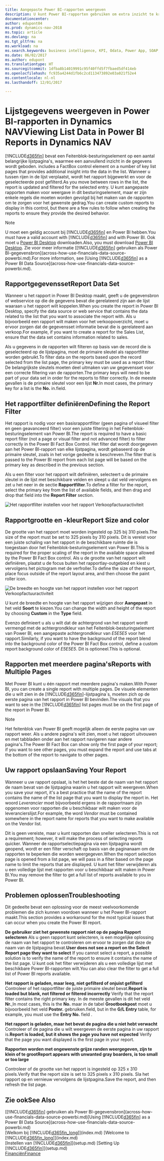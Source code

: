 ```yaml
---
title: Aangepaste Power BI-rapporten weergeven
description: U kunt Power BI-rapporten gebruiken om extra inzicht te krijgen in gegevens in lijsten in Dynamics NAV.
documentationcenter: 
author: edupont04
ms.prod: dynamics-nav-2018
ms.topic: article
ms.devlang: na
ms.tgt_pltfrm: na
ms.workload: na
ms.search.keywords: business intelligence, KPI, Odata, Power App, SOAP, analysis
ms.date: 06/02/2017
ms.author: edupont
ms.translationtype: HT
ms.sourcegitcommit: 1dfba8b14019991c95f40ffd5f7fbaed5df414eb
ms.openlocfilehash: fc935a4244d1fb6c2cd113473892e03a021f52e4
ms.contentlocale: nl-nl
ms.lasthandoff: 12/01/2017

---
```

# <a name="viewing-list-data-in-power-bi-reports-in-dynamics-nav"></a><span data-ttu-id="c4747-103">Lijstgegevens weergeven in Power BI-rapporten in Dynamics NAV</span><span class="sxs-lookup"><span data-stu-id="c4747-103">Viewing List Data in Power BI Reports in Dynamics NAV</span></span>
[!INCLUDE[d365fin](includes/d365fin_md.md)]<span data-ttu-id="c4747-104"> bevat een Feitenblok-besturingselement op een aantal belangrijke lijstpagina's, waarmee een aanvullend inzicht in de gegevens wordt geboden.</span><span class="sxs-lookup"><span data-stu-id="c4747-104"> includes a FactBox control element on a number of key list pages that provides additional insight into the data in the list.</span></span> <span data-ttu-id="c4747-105">Wanneer u tussen rijen in de lijst verplaatst, wordt het rapport bijgewerkt en voor de geselecteerde post gefilterd.</span><span class="sxs-lookup"><span data-stu-id="c4747-105">As you move between rows in the list, the report is updated and filtered for the selected entry.</span></span> <span data-ttu-id="c4747-106">U kunt aangepaste rapporten maken voor weergave in dit besturingselement, maar er zijn enkele regels die moeten worden gevolgd bij het maken van de rapporten om te zorgen voor het gewenste gedrag.</span><span class="sxs-lookup"><span data-stu-id="c4747-106">You can create custom reports to display in this control, but there are a few rules to follow when creating the reports to ensure they provide the desired behavior.</span></span>  

> [!NOTE]  
>   <span data-ttu-id="c4747-107">U moet een geldig account bij [!INCLUDE[d365fin](includes/d365fin_md.md)] en Power BI hebben.</span><span class="sxs-lookup"><span data-stu-id="c4747-107">You must have a valid account with [!INCLUDE[d365fin](includes/d365fin_md.md)] and with Power BI.</span></span> <span data-ttu-id="c4747-108">Ook moet u [Power BI Desktop](https://powerbi.microsoft.com/en-us/desktop/) downloaden.</span><span class="sxs-lookup"><span data-stu-id="c4747-108">Also, you must download [Power BI Desktop](https://powerbi.microsoft.com/en-us/desktop/).</span></span> <span data-ttu-id="c4747-109">Zie voor meer informatie [[!INCLUDE[d365fin](includes/d365fin_md.md)] gebruiken als Power BI-gegevensbron](across-how-use-financials-data-source-powerbi.md).</span><span class="sxs-lookup"><span data-stu-id="c4747-109">For more information, see [Using [!INCLUDE[d365fin](includes/d365fin_md.md)] as a Power BI Data Source](across-how-use-financials-data-source-powerbi.md).</span></span>  

## <a name="report-data-set"></a><span data-ttu-id="c4747-110">Rapportgegevensset</span><span class="sxs-lookup"><span data-stu-id="c4747-110">Report Data Set</span></span>
<span data-ttu-id="c4747-111">Wanneer u het rapport in Power BI Desktop maakt, geeft u de gegevensbron of webservice op die de gegevens bevat die gerelateerd zijn aan de lijst waaraan u het rapport wilt koppelen.</span><span class="sxs-lookup"><span data-stu-id="c4747-111">When you create the report in Power BI Desktop, specify the data source or web service that contains the data related to the list that you want to associate the report with.</span></span> <span data-ttu-id="c4747-112">Als u bijvoorbeeld een rapport wilt maken voor het verkoopoverzicht, moet u ervoor zorgen dat de gegevensset informatie bevat die is gerelateerd aan verkoop.</span><span class="sxs-lookup"><span data-stu-id="c4747-112">For example, if you want to create a report for the Sales List, ensure that the data set contains information related to sales.</span></span>  

<span data-ttu-id="c4747-113">Als u gegevens in de rapporten wilt filteren op basis van de record die is geselecteerd op de lijstpagina, moet de primaire sleutel als rapportfilter worden gebruikt.</span><span class="sxs-lookup"><span data-stu-id="c4747-113">To filter data on the reports based upon the record selected from the list page, the primary key must be used as a report filter.</span></span> <span data-ttu-id="c4747-114">De belangrijkste sleutels moeten deel uitmaken van uw gegevensset voor een correcte filtering van de rapporten.</span><span class="sxs-lookup"><span data-stu-id="c4747-114">The primary keys will need to be part of your data set in order for the reports to filter correctly.</span></span> <span data-ttu-id="c4747-115">In de meeste gevallen is de primaire sleutel voor een lijst **Nr.**</span><span class="sxs-lookup"><span data-stu-id="c4747-115">In most cases, the primary key for a list is the **No.**</span></span> <span data-ttu-id="c4747-116">in.</span><span class="sxs-lookup"><span data-stu-id="c4747-116">field.</span></span>  

## <a name="defining-the-report-filter"></a><span data-ttu-id="c4747-117">Het rapportfilter definiëren</span><span class="sxs-lookup"><span data-stu-id="c4747-117">Defining the Report Filter</span></span>
<span data-ttu-id="c4747-118">Het rapport is nodig voor een basisrapportfilter (geen pagina of visueel filter en geen geavanceerd filter) voor een juiste filtering in het Feitenblok-besturingselement van Power BI.</span><span class="sxs-lookup"><span data-stu-id="c4747-118">The report is required to have a basic report filter (not a page or visual filter and not advanced filter) to filter correctly in the Power BI Fact Box Control.</span></span> <span data-ttu-id="c4747-119">Het filter dat wordt doorgegeven aan het Power BI-rapport van elke lijstpagina, wordt gebaseerd op de primaire sleutel, zoals in het vorige gedeelte is beschreven.</span><span class="sxs-lookup"><span data-stu-id="c4747-119">The filter that is passed to the Power BI report from each list page will be based on the primary key as described in the previous section.</span></span>  

<span data-ttu-id="c4747-120">Als u een filter voor het rapport wilt definiëren, selecteert u de primaire sleutel in de lijst met beschikbare velden en sleept u dat veld vervolgens en zet u het neer in de sectie **Rapportfilter**.</span><span class="sxs-lookup"><span data-stu-id="c4747-120">To define a filter for the report, select the primary key from the list of available fields, and then drag and drop that field into the **Report Filter** section.</span></span>  

![Het rapportfilter instellen voor het rapport Verkoopfactuuractiviteit](./media/across-how-use-powerbi-reports-factbox/financials-powerbi-report-filter.png)

## <a name="report-size-and-color"></a><span data-ttu-id="c4747-122">Rapportgrootte en -kleur</span><span class="sxs-lookup"><span data-stu-id="c4747-122">Report Size and color</span></span>
<span data-ttu-id="c4747-123">De grootte van het rapport moet worden ingesteld op 325 bij 310 pixels.</span><span class="sxs-lookup"><span data-stu-id="c4747-123">The size of the report must be set to 325 pixels by 310 pixels.</span></span> <span data-ttu-id="c4747-124">Dit is vereist voor een juiste schaling van het rapport in de beschikbare ruimte die is toegestaan door het Feitenblok-besturingselement van Power BI.</span><span class="sxs-lookup"><span data-stu-id="c4747-124">This is required for the proper scaling of the report in the available space allowed by the Power BI Fact Box control.</span></span> <span data-ttu-id="c4747-125">Als u de grootte van het rapport wilt definiëren, plaatst u de focus buiten het rapportlay-outgebied en kiest u vervolgens het pictogram met de verfroller.</span><span class="sxs-lookup"><span data-stu-id="c4747-125">To define the size of the report, place focus outside of the report layout area, and then choose the paint roller icon.</span></span>

![De breedte en hoogte van het rapport instellen voor het rapport Verkoopfactuuractiviteit](./media/across-how-use-powerbi-reports-factbox/financials-powerbi-report-sizing.png)

<span data-ttu-id="c4747-127">U kunt de breedte en hoogte van het rapport wijzigen door **Aangepast** in het veld **Soort** te kiezen.</span><span class="sxs-lookup"><span data-stu-id="c4747-127">You can change the width and height of the report by choosing **Custom** in the **Type** field.</span></span>

<span data-ttu-id="c4747-128">Evenzo definieert u als u wilt dat de achtergrond van het rapport wordt vermengd met de achtergrondkleur van het Feitenblok-besturingselement van Power BI, een aangepaste achtergrondkleur van *E5E5E5* voor het rapport.</span><span class="sxs-lookup"><span data-stu-id="c4747-128">Similarly, if you want to have the background of the report blend into the background color of the Power BI Fact Box control, define a custom report background color of *E5E5E5*.</span></span> <span data-ttu-id="c4747-129">Dit is optioneel.</span><span class="sxs-lookup"><span data-stu-id="c4747-129">This is optional.</span></span>  

## <a name="reports-with-multiple-pages"></a><span data-ttu-id="c4747-130">Rapporten met meerdere pagina's</span><span class="sxs-lookup"><span data-stu-id="c4747-130">Reports with Multiple Pages</span></span>
<span data-ttu-id="c4747-131">Met Power BI kunt u één rapport met meerdere pagina's maken.</span><span class="sxs-lookup"><span data-stu-id="c4747-131">With Power BI, you can create a single report with multiple pages.</span></span> <span data-ttu-id="c4747-132">De visuele elementen die u wilt zien in de [!INCLUDE[d365fin](includes/d365fin_md.md)]-lijstpagina´s, moeten zich op de eerste pagina van het rapport in Power BI bevinden.</span><span class="sxs-lookup"><span data-stu-id="c4747-132">The visuals that you want to see in the [!INCLUDE[d365fin](includes/d365fin_md.md)] list pages must be on the first page of the report in Power BI.</span></span>  

> [!NOTE]  
>  <span data-ttu-id="c4747-133">Het feitenblok van Power BI geeft mogelijk alleen de eerste pagina van uw rapport weer. Als u andere pagina's wilt zien, moet u het rapport uitvouwen en met tabbladen onder aan het rapport navigeren naar andere pagina's.</span><span class="sxs-lookup"><span data-stu-id="c4747-133">The Power BI Fact Box can show only the first page of your report; if you want to see other pages, you must expand the report and use tabs at the bottom of the report to navigate to other pages.</span></span>  

## <a name="saving-your-report"></a><span data-ttu-id="c4747-134">Uw rapport opslaan</span><span class="sxs-lookup"><span data-stu-id="c4747-134">Saving Your Report</span></span>

<span data-ttu-id="c4747-135">Wanneer u uw rapport opslaat, is het het beste dat de naam van het rapport de naam bevat van de lijstpagina waarin u het rapport wilt weergeven.</span><span class="sxs-lookup"><span data-stu-id="c4747-135">When you save your report, it's a best practice that the name of the report contains the name of the list page that you want to display the report in.</span></span> <span data-ttu-id="c4747-136">Het woord *Leverancier* moet bijvoorbeeld ergens in de rapportnaam zijn opgenomen voor rapporten die u beschikbaar wilt maken voor de leverancierslijst.</span><span class="sxs-lookup"><span data-stu-id="c4747-136">For example, the word *Vendor* must be contained somewhere in the report name for reports that you want to make available on the Vendor list.</span></span>  

<span data-ttu-id="c4747-137">Dit is geen vereiste, maar u kunt rapporten dan sneller selecteren.</span><span class="sxs-lookup"><span data-stu-id="c4747-137">This is not a requirement; however, it will make the process of selecting reports quicker.</span></span> <span data-ttu-id="c4747-138">Wanneer de rapportselectiepagina via een lijstpagina wordt geopend, wordt er een filter verschaft op basis van de paginanaam om de rapporten te beperken die worden weergegeven.</span><span class="sxs-lookup"><span data-stu-id="c4747-138">When the report selection page is opened from a list page, we will pass in a filter based on the page name to limit the reports that are displayed.</span></span>  <span data-ttu-id="c4747-139">U kunt het filter verwijderen als u een volledige lijst met rapporten voor u beschikbaar wilt maken in Power BI.</span><span class="sxs-lookup"><span data-stu-id="c4747-139">You may remove the filter to get a full list of reports available to you in Power BI.</span></span>  

## <a name="troubleshooting"></a><span data-ttu-id="c4747-140">Problemen oplossen</span><span class="sxs-lookup"><span data-stu-id="c4747-140">Troubleshooting</span></span>
<span data-ttu-id="c4747-141">Dit gedeelte bevat een oplossing voor de meest veelvoorkomende problemen die zich kunnen voordoen wanneer u het Power BI-rapport maakt.</span><span class="sxs-lookup"><span data-stu-id="c4747-141">This section provides a workaround for the most typical issues that can occur when you create the Power BI report.</span></span>  

<span data-ttu-id="c4747-142">**De gebruiker ziet het gewenste rapport niet op de pagina Rapport selecteren** Als u geen rapport kunt selecteren, is een mogelijke oplossing de naam van het rapport te controleren om ervoor te zorgen dat deze de naam van de lijstpagina bevat.</span><span class="sxs-lookup"><span data-stu-id="c4747-142">**User does not see a report on the Select Report page they want to select** If you cannot select a report, a possible solution is to verify the name of the report to ensure it contains the name of the list page.</span></span> <span data-ttu-id="c4747-143">U kunt ook het filter verwijderen als u een volledige lijst met beschikbare Power BI-rapporten wilt.</span><span class="sxs-lookup"><span data-stu-id="c4747-143">You can also clear the filter to get a full list of Power BI reports available.</span></span>  

<span data-ttu-id="c4747-144">**Het rapport is geladen, maar leeg, niet gefilterd of onjuist gefilterd** Controleer of het rapportfilter de juiste primaire sleutel bevat.</span><span class="sxs-lookup"><span data-stu-id="c4747-144">**Report is loaded but blank, not filtered or filtered incorrectly** Verify that the report filter contains the right primary key.</span></span> <span data-ttu-id="c4747-145">In de meeste gevallen is dit het veld **Nr.**,</span><span class="sxs-lookup"><span data-stu-id="c4747-145">In most cases, this is the **No.**</span></span> <span data-ttu-id="c4747-146">maar in de tabel **Grootboekpost** moet u bijvoorbeeld het veld **Postnr.** gebruiken.</span><span class="sxs-lookup"><span data-stu-id="c4747-146">field, but in the **G/L Entry** table, for example, you must use the **Entry No.** field  .</span></span>

<span data-ttu-id="c4747-147">**Het rapport is geladen, maar het bevat de pagina die u niet hebt verwacht** Controleer of de pagina die u wilt weergeven de eerste pagina in uw rapport is.</span><span class="sxs-lookup"><span data-stu-id="c4747-147">**Report is loaded, but it shows the page you have not expected** Verify that the page you want displayed is the first page in your report.</span></span>  

<span data-ttu-id="c4747-148">**Rapporten worden met ongewenste grijze randen weergegeven, zijn te klein of te groot**</span><span class="sxs-lookup"><span data-stu-id="c4747-148">**Report appears with unwanted gray boarders, is too small or too large**</span></span>

<span data-ttu-id="c4747-149">Controleer of de grootte van het rapport is ingesteld op 325 x 310 pixels.</span><span class="sxs-lookup"><span data-stu-id="c4747-149">Verify that the report size is set to 325 pixels x 310 pixels.</span></span> <span data-ttu-id="c4747-150">Sla het rapport op en vernieuw vervolgens de lijstpagina.</span><span class="sxs-lookup"><span data-stu-id="c4747-150">Save the report, and then refresh the list page.</span></span>  

## <a name="see-also"></a><span data-ttu-id="c4747-151">Zie ook</span><span class="sxs-lookup"><span data-stu-id="c4747-151">See Also</span></span>
<span data-ttu-id="c4747-152">[[!INCLUDE[d365fin](includes/d365fin_md.md)] gebruiken als Power BI-gegevensbron](across-how-use-financials-data-source-powerbi.md)</span><span class="sxs-lookup"><span data-stu-id="c4747-152">[Using [!INCLUDE[d365fin](includes/d365fin_md.md)] as a Power BI Data Source](across-how-use-financials-data-source-powerbi.md)</span></span>  
<span data-ttu-id="c4747-153">[Welkom bij [!INCLUDE[d365fin_long](includes/d365fin_long_md.md)]](index.md)  </span><span class="sxs-lookup"><span data-stu-id="c4747-153">[Welcome to [!INCLUDE[d365fin_long](includes/d365fin_long_md.md)]](index.md)  </span></span>  
<span data-ttu-id="c4747-154">[Instellen van [!INCLUDE[d365fin](includes/d365fin_md.md)]](setup.md)  </span><span class="sxs-lookup"><span data-stu-id="c4747-154">[Setting Up [!INCLUDE[d365fin](includes/d365fin_md.md)]](setup.md)  </span></span>  
[<span data-ttu-id="c4747-155">Financiën</span><span class="sxs-lookup"><span data-stu-id="c4747-155">Finance</span></span>](finance.md)  

